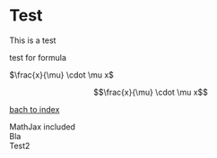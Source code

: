 # Test

This is a test

test for formula

$\frac{x}{\mu} \cdot \mu x$

$$\frac{x}{\mu} \cdot \mu x$$

[bach to index](index.md)

MathJax included  
Bla  
Test2
<script src="https://cdn.mathjax.org/mathjax/latest/MathJax.js?config=TeX-AMS-MML_HTMLorMML" type="text/javascript"></script>
